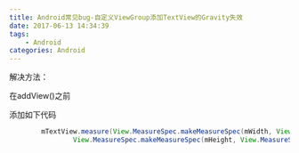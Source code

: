 ```yaml
---
title: Android常见bug-自定义ViewGroup添加TextView的Gravity失效
date: 2017-06-13 14:34:39
tags: 
	- Android
categories: Android 
---
```


解决方法：

在addView()之前

添加如下代码

```java
        mTextView.measure(View.MeasureSpec.makeMeasureSpec(mWidth, View.MeasureSpec.EXACTLY),
                View.MeasureSpec.makeMeasureSpec(mHeight, View.MeasureSpec.EXACTLY));
```